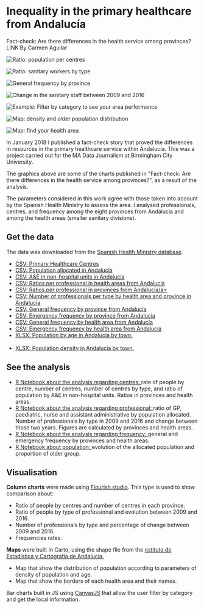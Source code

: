 # Inequality in the primary healthcare from Andalucía
Fact-check: Are there differences in the health service among provinces? LINK
By Carmen Aguilar

![Ratio: population per centres](https://github.com/Carmen-Aguilar/Andalucia-healthcare/blob/master/ratioCentres.png)

![Ratio: sanitary workers by type](https://github.com/Carmen-Aguilar/Andalucia-healthcare/blob/master/ratio%202016.png)

![General frequency by province](https://github.com/Carmen-Aguilar/Andalucia-healthcare/blob/master/Frequency.png)

![Change in the sanitary staff between 2009 and 2016](https://github.com/Carmen-Aguilar/Andalucia-healthcare/blob/master/changeStaff.png)

![Example: Filter by category to see your area performance](https://github.com/Carmen-Aguilar/Andalucia-healthcare/blob/master/FilterAreas.png)

![Map: density and older population distribution](https://github.com/Carmen-Aguilar/Andalucia-healthcare/blob/master/mapPopulation.png)

![Map: find your health area](https://github.com/Carmen-Aguilar/Andalucia-healthcare/blob/master/HealthAreas.png)

In January 2018 I published a fact-check story that proved the differences in resources in the primary healthcare service within Andalucía. This was a project carried out for the MA Data Journalism at Birmingham City University. 

The graphics above are some of the charts published in "Fact-check: Are there differences in the health service among provinces?", as a result of the analysis. 

The parameters considered in this work agree with those taken into account by the Spanish Health Ministry to assess the area. I analysed professionals, centres, and frequency among the eight provinces from Andalucía and among the health areas (smaller sanitary divisions). 

## Get the data

The data was downloaded from the <a href="https://www.msssi.gob.es/estadEstudios/estadisticas/sisInfSanSNS/home.htm">Spanish Health Ministry database</a>.

<ul>
  <li><a href="https://github.com/Carmen-Aguilar/Andalucia-healthcare/blob/master/20171208_Centros_de_Atencion_Primaria.csv">CSV: Primary Healthcare Centres</a></li>
<li><a href="https://github.com/Carmen-Aguilar/Andalucia-healthcare/blob/master/poblacionasignada.csv">CSV: Population allocated in Andalucía</a></li>
  <li><a href="https://github.com/Carmen-Aguilar/Andalucia-healthcare/blob/master/dispositivosurgextrahospital.csv">CSV: A&E in non-hospital units in Andalucía</a></li>
  <li><a href="https://github.com/Carmen-Aguilar/Andalucia-healthcare/blob/master/ratioprofesional%20provincia.csv">CSV: Ratios per professional in health areas from Andalucía</a></li>
  <li><a href="https://github.com/Carmen-Aguilar/Andalucia-healthcare/blob/master/ratioprofesionalProvinciaSolo.csv">CSV: Ratios per professional in provinces from Andalucía/a></li>
  <li><a href="https://github.com/Carmen-Aguilar/Andalucia-healthcare/blob/master/profesionalesAT.csv">CSV: Number of professionals per type by health area and province in Andalucía</a></li>
  <li><a href="https://github.com/Carmen-Aguilar/Andalucia-healthcare/blob/master/frecuentacionAPtotalAND.csv">CSV: General frequency by province from Andalucía</a></li>
  <li><a href="https://github.com/Carmen-Aguilar/Andalucia-healthcare/blob/master/freqUregenteProvinciasSolo.csv">CSV: Emergency frequency by province from Andalucía</a></li>
   <li><a href="https://github.com/Carmen-Aguilar/Andalucia-healthcare/blob/master/frecuentacionAP.csv">CSV: General frequency by health area from Andalucía</a></li>
   <li><a href="https://github.com/Carmen-Aguilar/Andalucia-healthcare/blob/master/frecuentacionUrgenciaZonas.csv">CSV: Emergency frequency by health area from Andalucía</a></li>
  <li><a href="https://github.com/Carmen-Aguilar/Andalucia-healthcare/blob/master/poblacionmayor.xlsx">XLSX: Population by age in Andalucía by town.</a></li>
  <li><a href="https://github.com/Carmen-Aguilar/Andalucia-healthcare/blob/master/densidad%20poblacio%CC%81nFinal.xlsx">XLSX: Population density in Andalucía by town.</a></li>
  </ul>

## See the analysis
<ul>
<li><a href="https://github.com/Carmen-Aguilar/Andalucia-healthcare/blob/master/Primary%20Health%20AND.Rmd">R Notebook about the analysis regarding centres: </a>rate of people by centre, number of centres, number of centres by type, and ratio of population by A&E in non-hospital units. Ratios in provinces and health areas.</li>
  
<li><a href="https://github.com/Carmen-Aguilar/Andalucia-healthcare/blob/master/Doctors%20and%20nurses.Rmd">R Notebook about the analysis regarding professional: </a>ratio of GP, paediatric, nurse and assistant administrative by population allocated. Number of professionals by type in 2009 and 2016 and change between those two years. Figures are calculated by provinces and health areas.</li>

<li><a href="https://github.com/Carmen-Aguilar/Andalucia-healthcare/blob/master/Frequency.Rmd">R Notebook about the analysis regarding frequency: </a>general and emergency frequency by provinces and health areas.</li>

<li><a href="https://github.com/Carmen-Aguilar/Andalucia-healthcare/blob/master/population.Rmd">R Notebook about population: </a>evolution of the allocated population and proportion of older group.</li>
</ul>

## Visualisation

<strong>Column charts</strong> were made using <a href="https://flourish.studio/">Flourish.studio</a>. This type is used to show comparison about:
<ul>
  <li>Ratio of people by centres and number of centres in each province.</li>
  <li>Ratio of people by type of professional and evolution between 2009 and 2016.</li>
  <li>Number of professionals by type and percentage of change between 2009 and 2016.</li>
  <li>Frequencies rates.</li>
</ul>
<strong>Maps</strong> were built in Carto, using the shape file from the <a href="https://www.juntadeandalucia.es/institutodeestadisticaycartografia/DERA/g17.htm">nstituto de Estadística y Cartografía de Andalucía.</a>
<ul>
  <li>Map that show the distribution of population according to parameters of density of population and age.</li>
  <li>Map that show the borders of each health area and their names.</li>
  </ul> 
  
<stron>Bar charts built in JS</strong> using <a href="https://canvasjs.com/javascript-charts/">CanvasJS</a> that allow the user filter by category and get the local information. 
